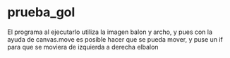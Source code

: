 # prueba_gol
El programa al ejecutarlo utiliza la imagen balon y archo, y pues con la ayuda de canvas.move es posible hacer que se pueda mover, y puse un if para que se moviera de izquierda a derecha elbalon  
